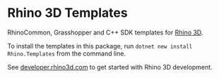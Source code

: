 # Rhino 3D Templates

RhinoCommon, Grasshopper and C++ SDK templates for [Rhino 3D](https://rhino3d.com).

To install the templates in this package, run `dotnet new install Rhino.Templates` from the command line.

See [developer.rhino3d.com](https://developer.rhino3d.com) to get started with Rhino 3D development.
